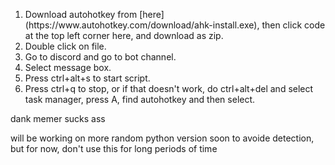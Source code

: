 <ol>
<li>Download autohotkey from [here](https://www.autohotkey.com/download/ahk-install.exe), then click code at the top left corner here, and download as zip.</li>
<li>Double click on file.</li>
<li>Go to discord and go to bot channel.</li>
<li>Select message box.</li>
<li>Press ctrl+alt+s to start script.</li>
<li>Press ctrl+q to stop, or if that doesn't work, do ctrl+alt+del and select task manager, press A, find autohotkey and then select.</li>
</ol>

dank memer sucks ass 

will be working on more random python version soon to avoide detection, but for now, don't use this for long periods of time
